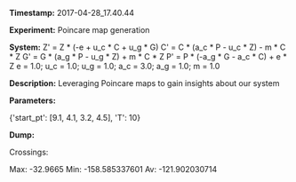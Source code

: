 **Timestamp:** 2017-04-28_17.40.44

**Experiment:** Poincare map generation

**System:**
Z' = Z * (-e + u_c * C + u_g * G) 
C' = C * (a_c * P - u_c * Z) - m * C * Z 
G' = G * (a_g * P - u_g * Z) + m * C * Z 
P' = P * (-a_g * G - a_c * C) + e * Z 
e = 1.0; u_c = 1.0; u_g = 1.0; a_c = 3.0; a_g = 1.0; m = 1.0

**Description:** Leveraging Poincare maps to gain insights about our system

**Parameters:**

{'start_pt': [9.1, 4.1, 3.2, 4.5], 'T': 10}

**Dump:**



Crossings:

Max:
-32.9665
Min:
-158.585337601
Av:
-121.902030714